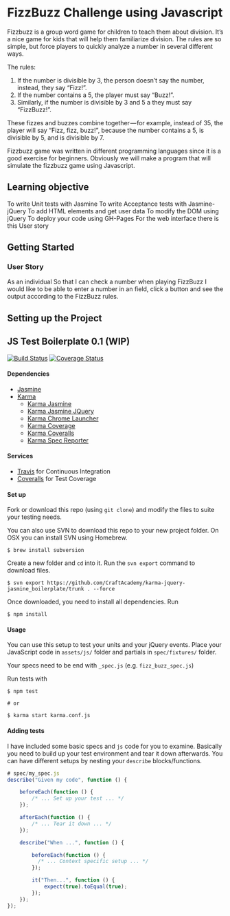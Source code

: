 # FizzBuzz Challenge using Javascript

Fizzbuzz is a group word game for children to teach them about division. It’s a nice game for kids that will help them familiarize division. The rules are so simple, but force players to quickly analyze a number in several different ways.

The rules:
1. If the number is divisible by 3, the person doesn’t say the number, instead, they say “Fizz!”.
2. If the number contains a 5, the player must say “Buzz!”.
3. Similarly, if the number is divisible by 3 and 5 a they must say “FizzBuzz!”.

These fizzes and buzzes combine together — for example, instead of 35, the player will say “Fizz, fizz, buzz!”, because the number contains a 5, is divisible by 5, and is divisible by 7.

Fizzbuzz game was written in different programming languages since it is a good exercise for beginners. Obviously we will make a program that will simulate the fizzbuzz game using Javascript.

## Learning objective
To write Unit tests with Jasmine
To write Acceptance tests with Jasmine-jQuery
To add HTML elements and get user data
To modify the DOM using jQuery
To deploy your code using GH-Pages
For the web interface there is this User story

## Getting Started

### User Story

As an individual
So that I can check a number when playing FizzBuzz
I would like to be able to enter a number in an field, click a button and see
the output according to the FizzBuzz rules.

## Setting up the Project

## JS Test Boilerplate 0.1 (WIP)
[![Build Status](https://travis-ci.org/CraftAcademy/karma-jquery-jasmine_boilerplate.svg?branch=master)](https://travis-ci.org/CraftAcademy/karma-jquery-jasmine_boilerplate)
[![Coverage Status](https://coveralls.io/repos/github/CraftAcademy/karma-jquery-jasmine_boilerplate/badge.svg?branch=master)](https://coveralls.io/github/CraftAcademy/karma-jquery-jasmine_boilerplate?branch=master)

#### Dependencies
* [Jasmine](https://github.com/jasmine/jasmine)
* [Karma](https://github.com/karma-runner/karma)
  - [Karma Jasmine](https://github.com/karma-runner/karma-jasmine)
  - [Karma Jasmine JQuery](https://github.com/bessdsv/karma-jasmine-jquery)
  - [Karma Chrome Launcher](https://github.com/karma-runner/karma-chrome-launcher)
  - [Karma Coverage](https://github.com/karma-runner/karma-coverage)
  - [Karma Coveralls](https://github.com/caitp/karma-coveralls)
  - [Karma Spec Reporter](https://github.com/mlex/karma-spec-reporter)

#### Services
* [Travis](https://travis-ci.org/) for Continuous Integration
* [Coveralls](https://coveralls.io/) for Test Coverage

#### Set up
Fork or download this repo (using `git clone`) and modify the files to suite your testing needs.

You can also use SVN to download this repo to your new project folder. On OSX you can install SVN using Homebrew.
```
$ brew install subversion
```

Create a new folder and `cd` into it. Run the `svn export` command to download files.

```
$ svn export https://github.com/CraftAcademy/karma-jquery-jasmine_boilerplate/trunk . --force
```
Once downloaded, you need to install all dependencies. Run
```
$ npm install
```

#### Usage
You can use this setup to test your units and your jQuery events. Place your JavaScript code in `assets/js/` folder and partials in `spec/fixtures/` folder.

Your specs need to be end with `_spec.js` (e.g. `fizz_buzz_spec.js`)

Run tests with
```
$ npm test

# or

$ karma start karma.conf.js
```

#### Adding tests
I have included some basic specs and `js` code for you to examine. Basically you need to build up your test environment and tear it down afterwards.
You can have different setups by nesting your `describe` blocks/functions.

```javascript
# spec/my_spec.js
describe("Given my code", function () {

	beforeEach(function () {
		/* ... Set up your test ... */
	});

	afterEach(function () {
		/* ... Tear it down ... */
	});

	describe("When ...", function () {

		beforeEach(function () {
		  /* ... Context specific setup ... */
		});

		it("Then...", function () {
			expect(true).toEqual(true);
		});
	});
});
```
